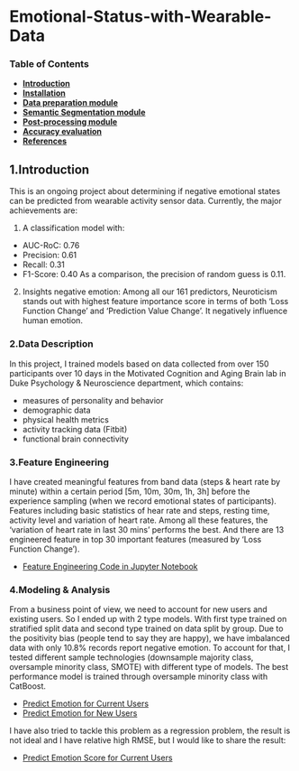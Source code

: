 # Emotional-Status-with-Wearable-Data

### Table of Contents
+ [**Introduction**](##1.Introduction)
+ [**Installation**](#installation)
+ [**Data preparation module**](#Data-preparation-module)
+ [**Semantic Segmentation module**](#Semantic-Segmentation-module)
+ [**Post-processing module**](#Post-processing-module)
+ [**Accuracy evaluation**](#Accuracy-evaluation)
+ [**References**](#references)

## 1.Introduction
This is an ongoing project about determining if negative emotional states can be predicted from wearable activity sensor data.
Currently, the major achievements are:

1. A classification model with:
* AUC-RoC: 0.76
* Precision: 0.61
* Recall: 0.31
* F1-Score: 0.40
As a comparison, the precision of random guess is 0.11.

2. Insights negative emotion: Among all our 161 predictors, Neuroticism stands out with highest feature importance score in terms of both ‘Loss Function Change’ and ‘Prediction Value Change’. It negatively influence human emotion.

### 2.Data Description
In this project, I trained models based on data collected from over 150 participants over 10 days in the Motivated Cognition and Aging Brain lab in Duke Psychology & Neuroscience department, which contains:

* measures of personality and behavior
* demographic data
* physical health metrics
* activity tracking data (Fitbit)
* functional brain connectivity

### 3.Feature Engineering
I have created meaningful features from band data (steps & heart rate by minute) within a certain period [5m, 10m, 30m, 1h, 3h] before the experience sampling (when we record emotional states of participants). Features including basic statistics of hear rate and steps, resting time, activity level and variation of heart rate. Among all these features, the ‘variation of heart rate in last 30 mins’ performs the best. And there are 13 engineered feature in top 30 important features (measured by ‘Loss Function Change’).
* [Feature Engineering Code in Jupyter Notebook](https://github.com/RyC37/Emotional-Status-with-Wearable-Data/blob/master/Pre-processing-and-feature-engineering.ipynb)


### 4.Modeling & Analysis
From a business point of view, we need to account for new users and existing users. So I ended up with 2 type models. With first type trained on stratified split data and second type trained on data split by group. Due to the positivity bias (people tend to say they are happy), we have imbalanced data with only 10.8% records report negative emotion. To account for that, I tested different sample technologies (downsample majority class, oversample minority class, SMOTE) with different type of models. The best performance model is trained through oversample minority class with CatBoost.
* [Predict Emotion for Current Users](https://github.com/RyC37/Emotional-Status-with-Wearable-Data/blob/master/Predict_Positive_or_Negative_Emotion_for_Current_User.ipynb)
* [Predict Emotion for New Users](https://github.com/RyC37/Emotional-Status-with-Wearable-Data/blob/master/Predict_Positive_or_Negative_Emotion_for_New_User.ipynb)

I have also tried to tackle this problem as a regression problem, the result is not ideal and I have relative high RMSE, but I would like to share the result:
* [Predict Emotion Score for Current Users](https://github.com/RyC37/Emotional-Status-with-Wearable-Data/blob/master/Predict_Valence_Score_for_Current_Users.ipynb)
